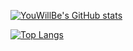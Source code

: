 [![YouWillBe's GitHub stats](https://github-readme-stats.vercel.app/api?username=YouWillBe&show_icons=true&count_private=true)](https://github.com/anuraghazra/github-readme-stats)

[![Top Langs](https://github-readme-stats.vercel.app/api/top-langs/?username=YouWillBe)](https://github.com/anuraghazra/github-readme-stats)

